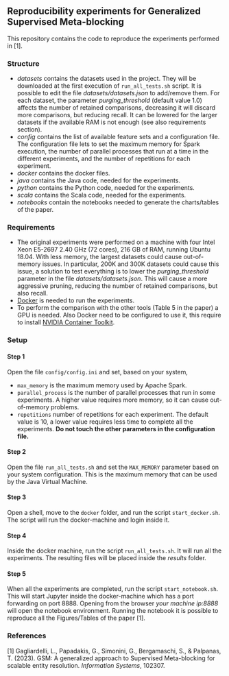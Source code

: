 ## Reproducibility experiments for Generalized Supervised Meta-blocking
This repository contains the code to reproduce the experiments performed in [1].

### Structure
* *datasets* contains the datasets used in the project. They will be downloaded at the first execution of `run_all_tests.sh` script. It is possible to edit the file *datasets/datasets.json* to add/remove them. For each dataset, the parameter *purging_threshold* (default value 1.0) affects the number of retained comparisons, decreasing it will discard more comparisons, but reducing recall. It can be lowered for the larger datasets if the available RAM is not enough (see also requirements section).
*  *config* contains the list of available feature sets and a configuration file. The configuration file lets to set the maximum memory for Spark execution, the number of parallel processes that run at a time in the different experiments, and the number of repetitions for each experiment.
* *docker* contains the docker files.
* *java* contains the Java code, needed for the experiments.
* *python* contains the Python code, needed for the experiments.
* *scala* contains the Scala code, needed for the experiments.
* *notebooks* contain the notebooks needed to generate the charts/tables of the paper.

### Requirements
* The original experiments were performed on a machine with four Intel Xeon E5-2697 2.40 GHz (72 cores), 216 GB of RAM, running Ubuntu 18.04.
With less memory, the largest datasets could cause out-of-memory issues. In particular, 200K and 300K datasets could cause this issue, a solution to test everything is to lower the *purging_threshold* parameter in the file *datasets/datasets.json*. This will cause a more aggressive pruning, reducing the number of retained comparisons, but also recall.
* [Docker](http://www.docker.com) is needed to run the experiments.
* To perform the comparison with the other tools (Table 5 in the paper) a GPU is needed. Also Docker need to be configured to use it, this require to install [NVIDIA Container Toolkit](https://docs.nvidia.com/datacenter/cloud-native/container-toolkit/latest/install-guide.html).

### Setup
#### Step 1
Open the file `config/config.ini` and set, based on your system,
* `max_memory` is the maximum memory used by Apache Spark.
* `parallel_process` is the number of parallel processes that run in some experiments. A higher value requires more memory, so it can cause out-of-memory problems.
* `repetitions` number of repetitions for each experiment. The default value is 10, a lower value requires less time to complete all the experiments.
**Do not touch the other parameters in the configuration file.**

#### Step 2
Open the file `run_all_tests.sh` and set the `MAX_MEMORY` parameter based on your system configuration. This is the maximum memory that can be used by the Java Virtual Machine.

#### Step 3
Open a shell, move to the `docker` folder, and run the script `start_docker.sh`. The script will run the docker-machine and login inside it.

#### Step 4
Inside the docker machine, run the script `run_all_tests.sh`. It will run all the experiments. The resulting files will be placed inside the *results* folder.

#### Step 5
When all the experiments are completed, run the script `start_notebook.sh`.
This will start Jupyter inside the docker-machine which has a port forwarding on port 8888.
Opening from the browser *your machine ip:8888* will open the notebook environment.
Running the notebook it is possible to reproduce all the Figures/Tables of the paper [1].

### References
[1] Gagliardelli, L., Papadakis, G., Simonini, G., Bergamaschi, S., & Palpanas, T. (2023). GSM: A generalized approach to Supervised Meta-blocking for scalable entity resolution. _Information Systems_, 102307.
